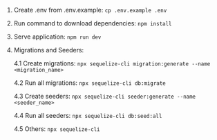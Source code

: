 1. Create .env from .env.example:
   `cp .env.example .env`

2. Run command to download dependencies:
   `npm install`

3. Serve application:
   `npm run dev`

4. Migrations and Seeders:

   4.1 Create migrations:
       `npx sequelize-cli migration:generate --name <migration_name>`

   4.2 Run all migrations:
       `npx sequelize-cli db:migrate`

   4.3 Create seeders:
       `npx sequelize-cli seeder:generate --name <seeder_name>`

   4.4 Run all seeders:
       `npx sequelize-cli db:seed:all`

   4.5 Others:
       `npx sequelize-cli`
